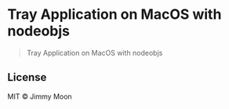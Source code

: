 # Tray Application on MacOS with nodeobjs

> Tray Application on MacOS with nodeobjs

## License

MIT © Jimmy Moon
